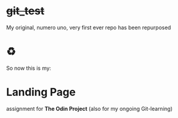 # ~~git_test~~ 
My original, numero uno, very first ever repo has been repurposed 
# :recycle:

So now this is my:
# Landing Page 
assignment for **The Odin Project** (also for my ongoing Git-learning)



